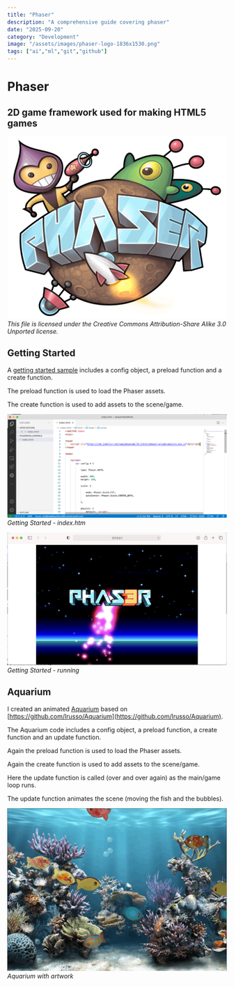 ```yaml
---
title: "Phaser"
description: "A comprehensive guide covering phaser"
date: "2025-09-20"
category: "Development"
image: "/assets/images/phaser-logo-1836x1530.png"
tags: ["ai","ml","git","github"]
---
```


# Phaser

## 2D game framework used for making HTML5 games

![Phaser](/assets/images/phaser/phaser-logo-1836x1530.png)
*This file is licensed under the Creative Commons Attribution-Share Alike 3.0 Unported license.*


## Getting Started

A [getting started sample](https://haddley.github.io/phaser/index.html) includes a config object, a preload function and a create function.

The preload function is used to load the Phaser assets.

The create function is used to add assets to the scene/game.

![](/assets/images/phaser/screen-shot-2022-01-23-at-1.53.03-pm-1836x870.png)
*Getting Started - index.htm*

![](/assets/images/phaser/screen-shot-2022-01-23-at-2.22.32-pm-1836x1110.png)
*Getting Started - running*


## Aquarium

I created an animated [Aquarium](https://haddley.github.io/aquarium/index.html) based on [https://github.com/lrusso/Aquarium](https://github.com/lrusso/Aquarium).

The Aquarium code includes a config object, a preload function, a create function and an update function.

Again the preload function is used to load the Phaser assets.

Again the create function is used to add assets to the scene/game.

Here the update function is called (over and over again) as the main/game loop runs. 

The update function animates the scene (moving the fish and the bubbles).

![](/assets/images/phaser/screen-shot-2022-01-26-at-9.01.25-am-1357x1009.png)
*Aquarium with artwork*
